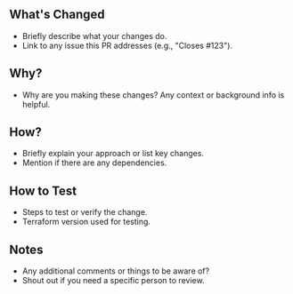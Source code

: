 ## What's Changed

- Briefly describe what your changes do.
- Link to any issue this PR addresses (e.g., "Closes #123").

## Why?

- Why are you making these changes? Any context or background info is helpful.

## How?

- Briefly explain your approach or list key changes.
- Mention if there are any dependencies.

## How to Test

- Steps to test or verify the change.
- Terraform version used for testing.

## Notes

- Any additional comments or things to be aware of?
- Shout out if you need a specific person to review.
